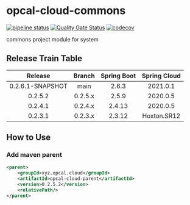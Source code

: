# opcal-cloud-commons
[![pipeline status](https://gitlab.com/opcal-project/opcal-cloud-commons/badges/main/pipeline.svg)](https://gitlab.com/opcal-project/opcal-cloud-commons/-/commits/main)
[![Quality Gate Status](https://sonarcloud.io/api/project_badges/measure?project=opcal-project_opcal-cloud-commons&metric=alert_status)](https://sonarcloud.io/dashboard?id=opcal-project_opcal-cloud-commons)
[![codecov](https://codecov.io/gl/opcal-project/opcal-cloud-commons/branch/main/graph/badge.svg?token=AEBJ3Z5AJX)](https://codecov.io/gl/opcal-project/opcal-cloud-commons)

commons project module for system

## Release Train Table
|  Release  |   Branch  | Spring Boot | Spring Cloud |
|   :---:   |   :---:   |    :---:    |     :---:    |
| 0.2.6.1-SNAPSHOT   |    main   |   2.6.3     |   2021.0.1   |
| 0.2.5.2   |  0.2.5.x  |   2.5.9     |   2020.0.5   |
| 0.2.4.1   |  0.2.4.x  |   2.4.13    |   2020.0.5   |
| 0.2.3.1   |  0.2.3.x  |   2.3.12    |  Hoxton.SR12 |

## How to Use
### Add maven parent

```xml
<parent>
    <groupId>xyz.opcal.cloud</groupId>
    <artifactId>opcal-cloud-parent</artifactId>
    <version>0.2.5.2</version>
    <relativePath/>
</parent>
```